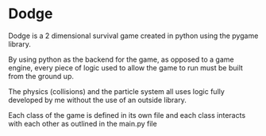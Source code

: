# Dodge

Dodge is a 2 dimensional survival game created in python using the pygame library.  

By using python as the backend for the game, as opposed to a game engine, every piece of logic used to allow the game to run must be built 
from the ground up.

The physics (collisions) and the particle system all uses logic fully developed by me without the use of an outside library.

Each class of the game is defined in its own file and each class interacts with each other as outlined in the main.py file
